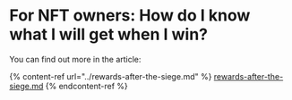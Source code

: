 # For NFT owners: How do I know what I will get when I win?

You can find out more in the article:

{% content-ref url="../rewards-after-the-siege.md" %}
[rewards-after-the-siege.md](../rewards-after-the-siege.md)
{% endcontent-ref %}
